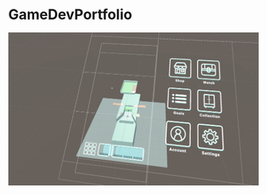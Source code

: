 # GameDevPortfolio

![alt text](https://github.com/OliverWangData/GameDevPortfolio/blob/main/Projects/CHCH/preview.png)
